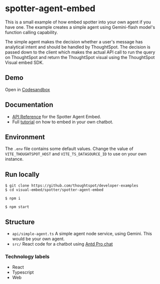 # spotter-agent-embed

This is a small example of how embed spotter into your own agent if you have one. The example creates a simple agent using Gemini-flash model's function calling capability.

The simple agent makes the decision whether a user's message has analytical intent and should be handled by ThoughtSpot. The decision is passed down to the client which makes
the actual API call to run the query on ThoughtSpot and return the ThoughtSpot visual using the ThoughtSpot Visual embed SDK.

## Demo

Open in [Codesandbox](https://githubbox.com/thoughtspot/developer-examples/tree/main/visual-embed/spotter/spotter-agent-embed)

## Documentation

- [API Reference](https://developers.thoughtspot.com/docs/Class_BodylessConversation) for the Spotter Agent Embed.
- Full [tutorial](https://developers.thoughtspot.com/docs/tutorials/spotter/integrate-into-chatbot) on how to embed in your own chatbot.

## Environment

The `.env` file contains some default values. Change the value of `VITE_THOUGHTSPOT_HOST` and `VITE_TS_DATASOURCE_ID` to use on your own instance.

## Run locally

```
$ git clone https://github.com/thoughtspot/developer-examples
$ cd visual-embed/spotter/spotter-agent-embed
```
```
$ npm i
```
```
$ npm start
```

## Structure

- `api/simple-agent.ts` A simple agent node service, using Gemini. This would be your own agent.
- `src/` React code for a chatbot using [Antd Pro chat](https://pro-chat.antdigital.dev/en-US/components/pro-chat#programming-operation-control)


### Technology labels

- React
- Typescript
- Web
